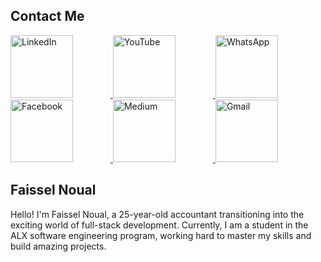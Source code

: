 ## Contact Me

<a href="https://www.linkedin.com/in/faissel-noual-8b81ab20b/" target="_blank" rel="noreferrer">
  <img src="https://raw.githubusercontent.com/danielcranney/readme-generator/main/public/icons/socials/linkedin.svg" width="100" height="100" alt="LinkedIn" style="margin-right: 60px;" />
</a>

<a href="https://www.youtube.com/channel/faisselnoual" target="_blank" rel="noreferrer">
  <img src="https://raw.githubusercontent.com/danielcranney/readme-generator/main/public/icons/socials/youtube.svg" width="100" height="100" alt="YouTube" style="margin-right: 60px;" />
</a>

<a href="https://wa.me/+212777840918" target="_blank" rel="noreferrer">
  <img src="https://upload.wikimedia.org/wikipedia/commons/6/6b/WhatsApp.svg" width="100" height="100" alt="WhatsApp" style="margin-right: 60px;" />
</a>

<a href="https://www.facebook.com/faisselnoual" target="_blank" rel="noreferrer">
  <img src="https://raw.githubusercontent.com/danielcranney/readme-generator/main/public/icons/socials/facebook.svg" width="100" height="100" alt="Facebook" style="margin-right: 60px;" />
</a>

<a href="https://medium.com/@noualfaissel" target="_blank" rel="noreferrer">
  <img src="https://raw.githubusercontent.com/danielcranney/readme-generator/main/public/icons/socials/medium.svg" width="100" height="100" alt="Medium" style="margin-right: 60px;" />
</a>

<a href="mailto:Noualfaissel@gmail.com" target="_blank" rel="noreferrer">
  <img src="https://upload.wikimedia.org/wikipedia/commons/4/4e/Gmail_Icon.png" width="100" height="100" alt="Gmail" />
</a>

## Faissel Noual

Hello! I'm Faissel Noual,
a 25-year-old accountant transitioning into the exciting world of full-stack development. Currently,
I am a student in the ALX software engineering program, working hard to master my skills and build amazing projects.




